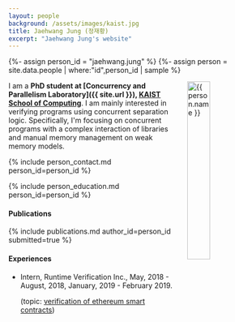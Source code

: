```yaml
---
layout: people
background: /assets/images/kaist.jpg
title: Jaehwang Jung (정재황)
excerpt: "Jaehwang Jung's website"
---
```


{%- assign person_id = "jaehwang.jung" %}
{%- assign person = site.data.people | where:"id",person_id | sample %}

<img align="right" style="width: 30%; padding-left: 3%;" src="{{ site.baseurl }}/assets/images/people/jaehwang.jung.jpg" alt="{{ person.name }}">

I am a **PhD student at [Concurrency and Parallelism Laboratory]({{ site.url }}), [KAIST School of Computing](https://cs.kaist.ac.kr)**.
I am mainly interested in verifying programs using concurrent separation logic.
Specifically, I'm focusing on concurrent programs with
a complex interaction of libraries and manual memory management on weak memory models.

{% include person_contact.md person_id=person_id %}

{% include person_education.md person_id=person_id %}


#### Publications

{% include publications.md author_id=person_id submitted=true %}

#### Experiences

- Intern, Runtime Verification Inc., May, 2018 - August, 2018, January, 2019 - February 2019.

  (topic: [verification of ethereum smart contracts](https://github.com/runtimeverification/verified-smart-contracts))

